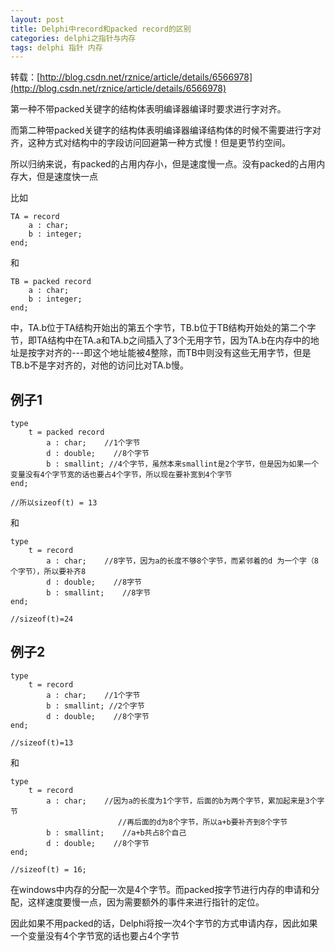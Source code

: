 ```yaml
---
layout: post
title: Delphi中record和packed record的区别
categories: delphi之指针与内存
tags: delphi 指针 内存
---
```



转载：[http://blog.csdn.net/rznice/article/details/6566978](http://blog.csdn.net/rznice/article/details/6566978)

第一种不带packed关键字的结构体表明编译器编译时要求进行字对齐。

而第二种带packed关键字的结构体表明编译器编译结构体的时候不需要进行字对齐，这种方式对结构中的字段访问回避第一种方式慢！但是更节约空间。

所以归纳来说，有packed的占用内存小，但是速度慢一点。没有packed的占用内存大，但是速度快一点

比如

    TA = record
        a : char;
        b : integer;
    end;

和

    TB = packed record
        a : char;
        b : integer;
    end;

中，TA.b位于TA结构开始出的第五个字节，TB.b位于TB结构开始处的第二个字节，即TA结构中在TA.a和TA.b之间插入了3个无用字节，因为TA.b在内存中的地址是按字对齐的---即这个地址能被4整除，而TB中则没有这些无用字节，但是TB.b不是字对齐的，对他的访问比对TA.b慢。

例子1
---

    type
        t = packed record
            a : char;    //1个字节
            d : double;    //8个字节
            b : smallint; //4个字节，虽然本来smallint是2个字节，但是因为如果一个变量没有4个字节宽的话也要占4个字节，所以现在要补宽到4个字节
    end;
    
    //所以sizeof(t) = 13

和

    type
        t = record
            a : char;    //8字节，因为a的长度不够8个字节，而紧邻着的d 为一个字（8个字节），所以要补齐8
            d : double;    //8字节
            b : smallint;    //8字节
    end;
    
    //sizeof(t)=24

例子2
---

    type
        t = record
            a : char;    //1个字节
            b : smallint; //2个字节
            d : double;    //8个字节
    end;
    
    //sizeof(t)=13

和

    type
        t = record
            a : char;    //因为a的长度为1个字节，后面的b为两个字节，累加起来是3个字节
                            //再后面的d为8个字节，所以a+b要补齐到8个字节
            b : smallint;    //a+b共占8个自己
            d : double;    //8个字节
    end;
    
    //sizeof(t) = 16;

在windows中内存的分配一次是4个字节。而packed按字节进行内存的申请和分配，这样速度要慢一点，因为需要额外的事件来进行指针的定位。

因此如果不用packed的话，Delphi将按一次4个字节的方式申请内存，因此如果一个变量没有4个字节宽的话也要占4个字节